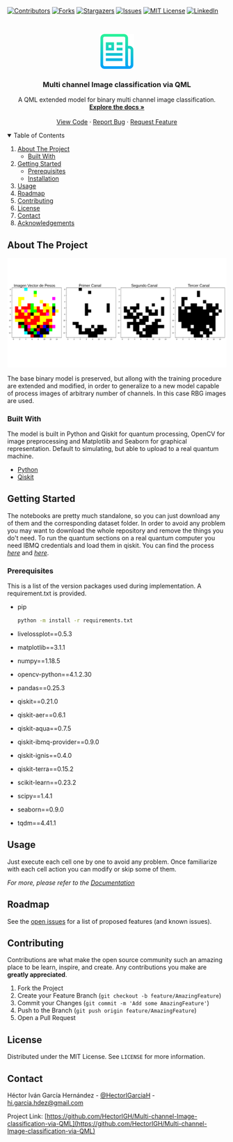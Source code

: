 <!--
*** Thanks for checking out the Best-README-Template. If you have a suggestion
*** that would make this better, please fork the repo and create a pull request
*** or simply open an issue with the tag "enhancement".
*** Thanks again! Now go create something AMAZING! :D
-->



<!-- PROJECT SHIELDS -->
<!--
*** I'm using markdown "reference style" links for readability.
*** Reference links are enclosed in brackets [ ] instead of parentheses ( ).
*** See the bottom of this document for the declaration of the reference variables
*** for contributors-url, forks-url, etc. This is an optional, concise syntax you may use.
*** https://www.markdownguide.org/basic-syntax/#reference-style-links
-->
[![Contributors][contributors-shield]][contributors-url]
[![Forks][forks-shield]][forks-url]
[![Stargazers][stars-shield]][stars-url]
[![Issues][issues-shield]][issues-url]
[![MIT License][license-shield]][license-url]
[![LinkedIn][linkedin-shield]][linkedin-url]



<!-- PROJECT LOGO -->
<br />
<p align="center">
  <a href="https://github.com/HectorIGH/">
    <img src="README_images/logo.png" alt="Logo" width="80" height="80">
  </a>

  <h3 align="center">Multi channel Image classification via QML</h3>

  <p align="center">
    A QML extended model for binary multi channel image classification.
    <br />
    <a href="https://github.com/HectorIGH/Multi-channel-Image-classification-via-QML"><strong>Explore the docs »</strong></a>
    <br />
    <br />
    <a href="https://github.com/HectorIGH/Multi-channel-Image-classification-via-QML">View Code</a>
    ·
    <a href="https://github.com/HectorIGH/Multi-channel-Image-classification-via-QML/issues">Report Bug</a>
    ·
    <a href="https://github.com/HectorIGH/Multi-channel-Image-classification-via-QML/issues">Request Feature</a>
  </p>
</p>



<!-- TABLE OF CONTENTS -->
<details open="open">
  <summary>Table of Contents</summary>
  <ol>
    <li>
      <a href="#about-the-project">About The Project</a>
      <ul>
        <li><a href="#built-with">Built With</a></li>
      </ul>
    </li>
    <li>
      <a href="#getting-started">Getting Started</a>
      <ul>
        <li><a href="#prerequisites">Prerequisites</a></li>
        <li><a href="#installation">Installation</a></li>
      </ul>
    </li>
    <li><a href="#usage">Usage</a></li>
    <li><a href="#roadmap">Roadmap</a></li>
    <li><a href="#contributing">Contributing</a></li>
    <li><a href="#license">License</a></li>
    <li><a href="#contact">Contact</a></li>
    <li><a href="#acknowledgements">Acknowledgements</a></li>
  </ol>
</details>



<!-- ABOUT THE PROJECT -->
## About The Project

[![Product Name Screen Shot][product-screenshot]](https://hectorigh.github.io/)

The base binary model is preserved, but allong with the training procedure are extended and modified, in order to generalize to a new model capable of process images of arbitrary number of channels. In this case RBG images are used.

### Built With

The model is built in Python and Qiskit for quantum processing, OpenCV for image preprocessing and Matplotlib and Seaborn for graphical representation. Default to simulating, but able to upload to a real quantum machine.

* [Python](https://www.python.org/)
* [Qiskit](https://qiskit.org/)



<!-- GETTING STARTED -->
## Getting Started

The notebooks are pretty much standalone, so you can just download any of them and the corresponding dataset folder. In order to avoid any problem you may want to download the whole repository and remove the things you do't need. To run the quantum sections on a real quantum computer you need IBMQ credentials and load them in qiskit. You can find the process _[here](https://qiskit.org/textbook/ch-appendix/qiskit.html#Accessing-on-real-quantum-hardware)_ and _[here](https://qiskit.org/documentation/install.html#access-ibm-q-systems)_.

### Prerequisites

This is a list of the version packages used during implementation. A requirement.txt is provided.

* pip
  ```sh
  python -m install -r requirements.txt
  ```

* livelossplot==0.5.3
* matplotlib==3.1.1
* numpy==1.18.5
* opencv-python==4.1.2.30
* pandas==0.25.3
* qiskit==0.21.0
* qiskit-aer==0.6.1
* qiskit-aqua==0.7.5
* qiskit-ibmq-provider==0.9.0
* qiskit-ignis==0.4.0
* qiskit-terra==0.15.2
* scikit-learn==0.23.2
* scipy==1.4.1
* seaborn==0.9.0
* tqdm==4.41.1

<!--
### Installation

1. Get a free API Key at [https://example.com](https://example.com)
2. Clone the repo
   ```sh
   git clone https://github.com/your_username_/Project-Name.git
   ```
3. Install NPM packages
   ```sh
   npm install
   ```
4. Enter your API in `config.js`
   ```JS
   const API_KEY = 'ENTER YOUR API';
   ```
-->


<!-- USAGE EXAMPLES -->
## Usage

Just execute each cell one by one to avoid any problem. Once familiarize with each cell action you can modify or skip some of them.

_For more, please refer to the [Documentation](https://github.com/HectorIGH/Multi-channel-Image-classification-via-QML/issues)_



<!-- ROADMAP -->
## Roadmap

See the [open issues](https://github.com/HectorIGH/Multi-channel-Image-classification-via-QML/issues) for a list of proposed features (and known issues).



<!-- CONTRIBUTING -->
## Contributing

Contributions are what make the open source community such an amazing place to be learn, inspire, and create. Any contributions you make are **greatly appreciated**.

1. Fork the Project
2. Create your Feature Branch (`git checkout -b feature/AmazingFeature`)
3. Commit your Changes (`git commit -m 'Add some AmazingFeature'`)
4. Push to the Branch (`git push origin feature/AmazingFeature`)
5. Open a Pull Request



<!-- LICENSE -->
## License

Distributed under the MIT License. See `LICENSE` for more information.



<!-- CONTACT -->
## Contact

Héctor Iván García Hernández - [@HectorIGarciaH](https://twitter.com/HectorIGarciaH) - hi.garcia.hdez@gmail.com

Project Link: [https://github.com/HectorIGH/Multi-channel-Image-classification-via-QML](https://github.com/HectorIGH/Multi-channel-Image-classification-via-QML)



<!-- ACKNOWLEDGEMENTS -->
<!--
## Acknowledgements
* [GitHub Emoji Cheat Sheet](https://www.webpagefx.com/tools/emoji-cheat-sheet)
* [Img Shields](https://shields.io)
* [Choose an Open Source License](https://choosealicense.com)
* [GitHub Pages](https://pages.github.com)
* [Animate.css](https://daneden.github.io/animate.css)
* [Loaders.css](https://connoratherton.com/loaders)
* [Slick Carousel](https://kenwheeler.github.io/slick)
* [Smooth Scroll](https://github.com/cferdinandi/smooth-scroll)
* [Sticky Kit](http://leafo.net/sticky-kit)
* [JVectorMap](http://jvectormap.com)
* [Font Awesome](https://fontawesome.com)
-->





<!-- MARKDOWN LINKS & IMAGES -->
<!-- https://www.markdownguide.org/basic-syntax/#reference-style-links -->
[contributors-shield]: https://img.shields.io/github/contributors/HectorIGH/Binary-Image-classification-via-QML.svg?style=for-the-badge
[contributors-url]: https://github.com/HectorIGH/Multi-channel-Image-classification-via-QML/graphs/contributors
[forks-shield]: https://img.shields.io/github/forks/HectorIGH/Binary-Image-classification-via-QML.svg?style=for-the-badge
[forks-url]: https://github.com/HectorIGH/Multi-channel-Image-classification-via-QML/network/members
[stars-shield]: https://img.shields.io/github/stars/HectorIGH/Binary-Image-classification-via-QML.svg?style=for-the-badge
[stars-url]: https://github.com/HectorIGH/Multi-channel-Image-classification-via-QML/stargazers
[issues-shield]: https://img.shields.io/github/issues/HectorIGH/Binary-Image-classification-via-QML.svg?style=for-the-badge
[issues-url]: https://github.com/HectorIGH/Multi-channel-Image-classification-via-QML/issues
[license-shield]: https://img.shields.io/github/license/HectorIGH/Binary-Image-classification-via-QML.svg?style=for-the-badge
[license-url]: https://github.com/HectorIGH/Multi-channel-Image-classification-via-QML/blob/master/LICENSE.txt
[linkedin-shield]: https://img.shields.io/badge/-LinkedIn-black.svg?style=for-the-badge&logo=linkedin&colorB=555
[linkedin-url]: https://linkedin.com/in/hector-ivan-garcia-hernandez
[product-screenshot]: README_images/3_channel_weights.svg

